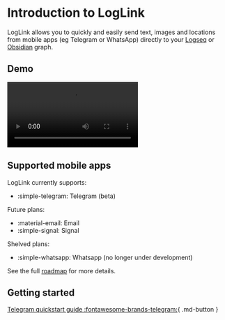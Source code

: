 # Introduction to LogLink

LogLink allows you to quickly and easily send text, images and locations from mobile apps (eg Telegram or WhatsApp) directly to your [Logseq](https://logseq.com/) or [Obsidian](https://obsidian.md) graph.

## Demo

![type:video](./img/LogLink_demo_v3.mp4)

## Supported mobile apps

LogLink currently supports:

- :simple-telegram: Telegram (beta)

Future plans:
- :material-email: Email
- :simple-signal: Signal

Shelved plans:
- :simple-whatsapp: Whatsapp (no longer under development)

See the full [roadmap](/roadmap) for more details.

## Getting started

[Telegram quickstart guide :fontawesome-brands-telegram:](telegram-quickstart){ .md-button }

